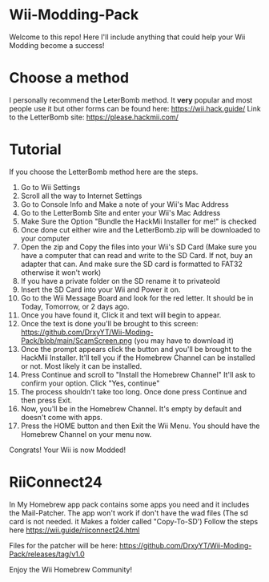 # Wii-Modding-Pack
Welcome to this repo!
Here I'll include anything that could help your Wii Modding become a success!

# Choose a method
I personally recommend the LeterBomb method. It **very** popular and most people use it but other forms can be found here: https://wii.hack.guide/
Link to the LetterBomb site: https://please.hackmii.com/

# Tutorial
If you choose the LetterBomb method here are the steps.

1. Go to Wii Settings
2. Scroll all the way to Internet Settings
3. Go to Console Info and Make a note of your Wii's Mac Address
4. Go to the LetterBomb Site and enter your Wii's Mac Address
5. Make Sure the Option "Bundle the HackMii Installer for me!" is checked
6. Once done cut either wire and the LetterBomb.zip will be downloaded to your computer
7. Open the zip and Copy the files into your Wii's SD Card (Make sure you have a computer that can read and write to the SD Card. If not, buy an adapter that can. And make sure the SD card is formatted to FAT32 otherwise it won't work)
8. If you have a private folder on the SD rename it to privateold
9. Insert the SD Card into your Wii and Power it on.
10. Go to the Wii Message Board and look for the red letter. It should be in Today, Tomorrow, or 2 days ago.
11. Once you have found it, Click it and text will begin to appear.
12. Once the text is done you'll be brought to this screen: https://github.com/DrxyYT/Wii-Moding-Pack/blob/main/ScamScreen.png (you may have to download it)
13. Once the prompt appears click the button and you'll be brought to the HackMii Installer. It'll tell you if the Homebrew Channel can be installed or not. Most likely it can be installed.
14. Press Continue and scroll to "Install the Homebrew Channel" It'll ask to confirm your option. Click "Yes, continue"
15. The process shouldn't take too long. Once done press Continue and then press Exit.
16. Now, you'll be in the Homebrew Channel. It's empty by default and doesn't come with apps.
17. Press the HOME button and then Exit the Wii Menu. You should have the Homebrew Channel on your menu now.

Congrats! Your Wii is now Modded!

# RiiConnect24
In My Homebrew app pack contains some apps you need and it includes the Mail-Patcher. The app won't work if don't have the wad files (The sd card is not needed. it Makes a folder called "Copy-To-SD')
Follow the steps here https://wii.guide/riiconnect24.html

Files for the patcher will be here: https://github.com/DrxyYT/Wii-Moding-Pack/releases/tag/v1.0


Enjoy the Wii Homebrew Community!
